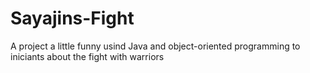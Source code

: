 # Sayajins-Fight
A project a little funny usind Java and object-oriented programming to iniciants about the fight with warriors
